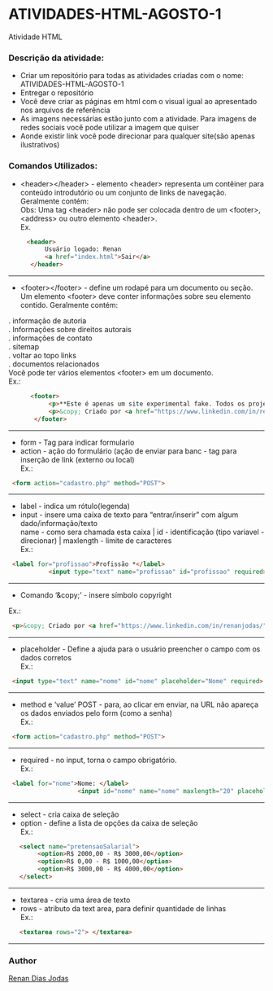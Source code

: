 # ATIVIDADES-HTML-AGOSTO-1
Atividade HTML 

### Descrição da atividade:

- Criar um repositório para todas as atividades criadas com o nome: ATIVIDADES-HTML-AGOSTO-1  
- Entregar o repositório  
- Você deve criar as páginas em html com o visual igual ao apresentado nos arquivos de referência  
- As imagens necessárias estão junto com a atividade. Para imagens de redes sociais você pode utilizar a imagem que quiser  
- Aonde existir link você pode direcionar para qualquer site(são apenas ilustrativos)  


### Comandos Utilizados:  

* \<header>\</header> - elemento \<header> representa um contêiner para conteúdo introdutório ou um conjunto de links de navegação. Geralmente contém:  
   Obs: Uma tag \<header> não pode ser colocada dentro de um \<footer>, \<address> ou outro elemento \<header>.  
Ex. 

 ```html
      <header>
           Usuário logado: Renan
           <a href="index.html">Sair</a>
       </header>

 ```
 ---  
 * \<footer>\</footer> - define um rodapé para um documento ou seção. Um elemento \<footer> deve conter informações sobre seu elemento contido. Geralmente contém:  

. informação de autoria  
. Informações sobre direitos autorais  
. informações de contato  
. sitemap  
. voltar ao topo links  
. documentos relacionados  
Você pode ter vários elementos \<footer> em um documento.  
 Ex.:
 
 ```html
       <footer>
            <p>**Este é apenas um site experimental fake. Todos os projetos apresentados não são reais</p>
            <p>&copy; Criado por <a href="https://www.linkedin.com/in/renanjodas/" target="blank">mim mesmo</a></p>
        </footer>
 ```  
 ---  
 * form - Tag para indicar formulario  
* action - ação do formulário (ação de enviar para banc - tag para inserção de link (externo ou local)  
 Ex.:
 ```html
  <form action="cadastro.php" method="POST">
 ```
 ---  
 * label - indica um rótulo(legenda)  
 * input - insere uma caixa de texto para “entrar/inserir” com algum dado/informação/texto  
   name - como sera chamada esta caixa | id - identificação (tipo variavel - direcionar) | maxlength - limite de caracteres   
 Ex.:
 ```html
  <label for="profissao">Profissão *</label>
            <input type="text" name="profissao" id="profissao" required>

 ```  
 ---  
 * Comando ‘\&copy;’ - insere símbolo copyright 
 
  Ex.:
 ```html
  <p>&copy; Criado por <a href="https://www.linkedin.com/in/renanjodas/" target="blank">mim mesmo</a></p>
 ```  
 ---  
  * placeholder - Define a ajuda para o usuário preencher o campo com os dados corretos  
  Ex.:
 ```html
  <input type="text" name="nome" id="nome" placeholder="Nome" required>
 ```  
 ---  
 * method e ‘value’ POST - para, ao clicar em enviar, na URL não apareça os dados enviados pelo form (como a senha)  
 Ex.:
 ```html
  <form action="cadastro.php" method="POST">
 ```  
 ---   
 * required - no input, torna o campo obrigatório.  
 Ex.:
 ```html
  <label for="nome">Nome: </label> 
                    <input id="nome" name="nome" maxlength="20" placeholder="Nome" required> 
 ```  
 ---   
 * select - cria caixa de seleção  
 * option - define a lista de opções da caixa de seleção  
 Ex.:  
 ```html
    <select name="pretensaoSalarial"> 
         <option>R$ 2000,00 - R$ 3000,00</option>
         <option>R$ 0,00 - R$ 1000,00</option>
         <option>R$ 3000,00 - R$ 4000,00</option>
    </select>
 ```   
 ---   
 * textarea - cria uma área de texto  
 * rows - atributo da text area, para definir quantidade de linhas  
 Ex.:  
 ```html
    <textarea rows="2"> </textarea>
```   
---  
  ### Author
 [Renan Dias Jodas](https://br.linkedin.com/in/renanjodas)

